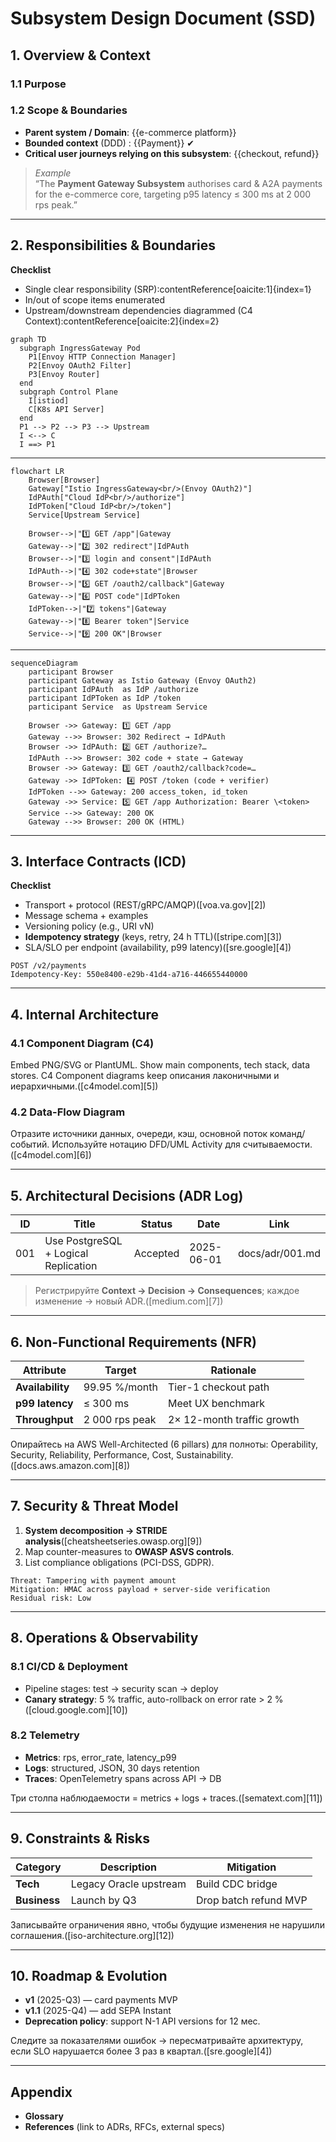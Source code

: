 # Subsystem Design Document (SSD)
<!-- Replace {{…}} placeholders and delete helper text when ready -->

## 1. Overview & Context
### 1.1 Purpose
<!-- 1-2 paragraphs: why does the subsystem exist, what business value does it deliver -->

### 1.2 Scope & Boundaries
- **Parent system / Domain**: {{e-commerce platform}}
- **Bounded context** (DDD) : {{Payment}} ✔
- **Critical user journeys relying on this subsystem**: {{checkout, refund}}

> _Example_  
> “The **Payment Gateway Subsystem** authorises card & A2A payments for the e-commerce core, targeting p95 latency ≤ 300 ms at 2 000 rps peak.”  

---

## 2. Responsibilities & Boundaries
**Checklist**  
- Single clear responsibility (SRP):contentReference[oaicite:1]{index=1}  
- In/out of scope items enumerated  
- Upstream/downstream dependencies diagrammed (C4 Context):contentReference[oaicite:2]{index=2}  

```mermaid
graph TD
  subgraph IngressGateway Pod
    P1[Envoy HTTP Connection Manager]
    P2[Envoy OAuth2 Filter]
    P3[Envoy Router]
  end
  subgraph Control Plane
    I[istiod]
    C[K8s API Server]
  end
  P1 --> P2 --> P3 --> Upstream
  I <--> C
  I ==> P1
```

---

```mermaid
flowchart LR
    Browser[Browser]
    Gateway["Istio IngressGateway<br/>(Envoy OAuth2)"]
    IdPAuth["Cloud IdP<br/>/authorize"]
    IdPToken["Cloud IdP<br/>/token"]
    Service[Upstream Service]

    Browser-->|"1️⃣ GET /app"|Gateway
    Gateway-->|"2️⃣ 302 redirect"|IdPAuth
    Browser-->|"3️⃣ login and consent"|IdPAuth
    IdPAuth-->|"4️⃣ 302 code+state"|Browser
    Browser-->|"5️⃣ GET /oauth2/callback"|Gateway
    Gateway-->|"6️⃣ POST code"|IdPToken
    IdPToken-->|"7️⃣ tokens"|Gateway
    Gateway-->|"8️⃣ Bearer token"|Service
    Service-->|"9️⃣ 200 OK"|Browser
```

---

```mermaid
sequenceDiagram
    participant Browser
    participant Gateway as Istio Gateway (Envoy OAuth2)
    participant IdPAuth  as IdP /authorize
    participant IdPToken as IdP /token
    participant Service  as Upstream Service

    Browser ->> Gateway: 1️⃣ GET /app
    Gateway -->> Browser: 302 Redirect → IdPAuth
    Browser ->> IdPAuth: 2️⃣ GET /authorize?…
    IdPAuth -->> Browser: 302 code + state → Gateway
    Browser ->> Gateway: 3️⃣ GET /oauth2/callback?code=…
    Gateway ->> IdPToken: 4️⃣ POST /token (code + verifier)
    IdPToken -->> Gateway: 200 access_token, id_token
    Gateway ->> Service: 5️⃣ GET /app Authorization: Bearer \<token>
    Service -->> Gateway: 200 OK
    Gateway -->> Browser: 200 OK (HTML)
```


---

## 3. Interface Contracts (ICD)

**Checklist**

* Transport + protocol (REST/gRPC/AMQP)([voa.va.gov][2])
* Message schema + examples
* Versioning policy (e.g., URI vN)
* **Idempotency strategy** (keys, retry, 24 h TTL)([stripe.com][3])
* SLA/SLO per endpoint (availability, p99 latency)([sre.google][4])

```http
POST /v2/payments
Idempotency-Key: 550e8400-e29b-41d4-a716-446655440000
```

---

## 4. Internal Architecture

### 4.1 Component Diagram (C4)

Embed PNG/SVG or PlantUML. Show main components, tech stack, data stores. C4 Component diagrams keep описания лаконичными и иерархичными.([c4model.com][5])

### 4.2 Data-Flow Diagram

Отразите источники данных, очереди, кэш, основной поток команд/событий. Используйте нотацию DFD/UML Activity для считываемости.([c4model.com][6])

---

## 5. Architectural Decisions (ADR Log)

| ID  | Title                                | Status   | Date       | Link            |
| --- | ------------------------------------ | -------- | ---------- | --------------- |
| 001 | Use PostgreSQL + Logical Replication | Accepted | 2025-06-01 | docs/adr/001.md |

> Регистрируйте **Context → Decision → Consequences**; каждое изменение → новый ADR.([medium.com][7])

---

## 6. Non-Functional Requirements (NFR)

| Attribute        | Target         | Rationale                  |
| ---------------- | -------------- | -------------------------- |
| **Availability** | 99.95 %/month  | Tier-1 checkout path       |
| **p99 latency**  | ≤ 300 ms       | Meet UX benchmark          |
| **Throughput**   | 2 000 rps peak | 2× 12-month traffic growth |

Опирайтесь на AWS Well-Architected (6 pillars) для полноты: Operability, Security, Reliability, Performance, Cost, Sustainability.([docs.aws.amazon.com][8])

---

## 7. Security & Threat Model

1. **System decomposition → STRIDE analysis**([cheatsheetseries.owasp.org][9])
2. Map counter-measures to **OWASP ASVS controls**.
3. List compliance obligations (PCI-DSS, GDPR).

```text
Threat: Tampering with payment amount
Mitigation: HMAC across payload + server-side verification
Residual risk: Low
```

---

## 8. Operations & Observability

### 8.1 CI/CD & Deployment

* Pipeline stages: test → security scan → deploy
* **Canary strategy**: 5 % traffic, auto-rollback on error rate > 2 %([cloud.google.com][10])

### 8.2 Telemetry

* **Metrics**: rps, error\_rate, latency\_p99
* **Logs**: structured, JSON, 30 days retention
* **Traces**: OpenTelemetry spans across API → DB

Три столпа наблюдаемости = metrics + logs + traces.([sematext.com][11])

---

## 9. Constraints & Risks

| Category     | Description            | Mitigation            |
| ------------ | ---------------------- | --------------------- |
| **Tech**     | Legacy Oracle upstream | Build CDC bridge      |
| **Business** | Launch by Q3           | Drop batch refund MVP |

Записывайте ограничения явно, чтобы будущие изменения не нарушили соглашения.([iso-architecture.org][12])

---

## 10. Roadmap & Evolution

* **v1** (2025-Q3) — card payments MVP
* **v1.1** (2025-Q4) — add SEPA Instant
* **Deprecation policy**: support N-1 API versions for 12 мес.

Следите за показателями ошибок → пересматривайте архитектуру, если SLO нарушается более 3 раз в квартал.([sre.google][4])

---

## Appendix

* **Glossary**
* **References** (link to ADRs, RFCs, external specs)

```
